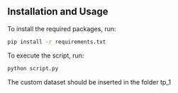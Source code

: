 ## Installation and Usage

To install the required packages, run:
```bash
pip install -r requirements.txt
```

To execute the script, run:
```bash
python script.py
```

The custom dataset should be inserted in the folder tp_1